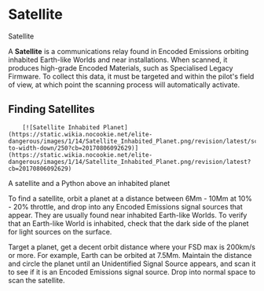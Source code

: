 # Satellite
Satellite
 		 	 

A **Satellite** is a communications relay found in Encoded Emissions orbiting inhabited Earth-like Worlds and near installations. When scanned, it produces high-grade Encoded Materials, such as Specialised Legacy Firmware. To collect this data, it must be targeted and within the pilot's field of view, at which point the scanning process will automatically activate.

## Finding Satellites

 	 	[![Satellite Inhabited Planet](https://static.wikia.nocookie.net/elite-dangerous/images/1/14/Satellite_Inhabited_Planet.png/revision/latest/scale-to-width-down/250?cb=20170806092629)](https://static.wikia.nocookie.net/elite-dangerous/images/1/14/Satellite_Inhabited_Planet.png/revision/latest?cb=20170806092629) 	 		 			 		 		 		 			
A satellite and a Python above an inhabited planet
 		 	 

To find a satellite, orbit a planet at a distance between 6Mm - 10Mm at 10% - 20% throttle, and drop into any Encoded Emissions signal sources that appear. They are usually found near inhabited Earth-like Worlds. To verify that an Earth-like World is inhabited, check that the dark side of the planet for light sources on the surface.

Target a planet, get a decent orbit distance where your FSD max is 200km/s or more. For example, Earth can be orbited at 7.5Mm. Maintain the distance and circle the planet until an Unidentified Signal Source appears, and scan it to see if it is an Encoded Emissions signal source. Drop into normal space to scan the satellite.
